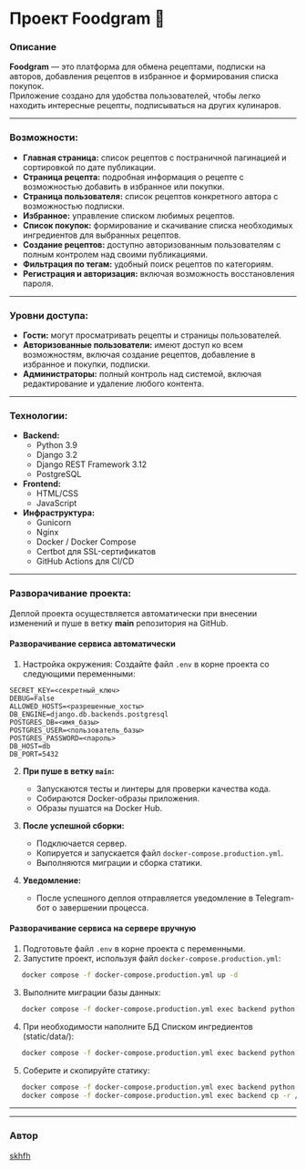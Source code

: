 # Проект Foodgram 🍳

### Описание
**Foodgram** — это платформа для обмена рецептами, подписки на авторов, добавления 
рецептов в избранное и формирования списка покупок.  
Приложение создано для удобства пользователей, чтобы легко находить интересные рецепты, 
подписываться на других кулинаров.

---

### Возможности:
- **Главная страница:** список рецептов с постраничной пагинацией и сортировкой по дате публикации.
- **Страница рецепта:** подробная информация о рецепте с возможностью добавить в избранное или покупки.
- **Страница пользователя:** список рецептов конкретного автора с возможностью подписки.
- **Избранное:** управление списком любимых рецептов.
- **Список покупок:** формирование и скачивание списка необходимых ингредиентов для выбранных рецептов.
- **Создание рецептов:** доступно авторизованным пользователям с полным контролем над своими публикациями.
- **Фильтрация по тегам:** удобный поиск рецептов по категориям.
- **Регистрация и авторизация:** включая возможность восстановления пароля.

---

### Уровни доступа:
- **Гости:** могут просматривать рецепты и страницы пользователей.
- **Авторизованные пользователи:** имеют доступ ко всем возможностям, включая создание рецептов, добавление в избранное и покупки, подписки.
- **Администраторы:** полный контроль над системой, включая редактирование и удаление любого контента.

---

### Технологии:
- **Backend:**
  - Python 3.9
  - Django 3.2
  - Django REST Framework 3.12
  - PostgreSQL
- **Frontend:**
  - HTML/CSS
  - JavaScript
- **Инфраструктура:**
  - Gunicorn
  - Nginx
  - Docker / Docker Compose
  - Certbot для SSL-сертификатов
  - GitHub Actions для CI/CD

---

### Разворачивание проекта:
Деплой проекта осуществляется автоматически при внесении изменений и пуше 
в ветку **main** репозитория на GitHub.
#### Разворачивание сервиса автоматически
1. Настройка окружения:
Создайте файл `.env` в корне проекта со следующими переменными:
```env
SECRET_KEY=<секретный_ключ>
DEBUG=False
ALLOWED_HOSTS=<разрешенные_хосты>
DB_ENGINE=django.db.backends.postgresql
POSTGRES_DB=<имя_базы>
POSTGRES_USER=<пользователь_базы>
POSTGRES_PASSWORD=<пароль>
DB_HOST=db
DB_PORT=5432
```

2. **При пуше в ветку `main`:**
    - Запускаются тесты и линтеры для проверки качества кода.
    - Собираются Docker-образы приложения.
    - Образы пушатся на Docker Hub.
  
3. **После успешной сборки:**
    - Подключается сервер.
    - Копируется и запускается файл `docker-compose.production.yml`.
    - Выполняются миграции и сборка статики.
  
4. **Уведомление:**
    - После успешного деплоя отправляется уведомление в Telegram-бот о завершении процесса.

#### Разворачивание сервиса на сервере вручную

1. Подготовьте файл `.env` в корне проекта с переменными.
2. Запустите проект, используя файл `docker-compose.production.yml`:
 ```bash
    docker compose -f docker-compose.production.yml up -d
 ```
3. Выполните миграции базы данных:
 ```bash
    docker compose -f docker-compose.production.yml exec backend python manage.py migrate
 ```
4. При необходимости наполните БД Списком ингредиентов (static/data/):
 ```bash
    docker compose -f docker-compose.production.yml exec backend python manage.py ingredients_upload_db
 ```
5. Соберите и скопируйте статику:
 ```bash
    docker compose -f docker-compose.production.yml exec backend python manage.py collectstatic
    docker compose -f docker-compose.production.yml exec backend cp -r /app/collected_static/. /backend_static/static/
 ```
---

*** 
### Автор 
[skhfh](https://github.com/skhfh) 

